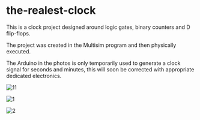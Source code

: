 # the-realest-clock
This is a clock project designed around logic gates, binary counters and D flip-flops.

The project was created in the Multisim program and then physically executed.

The Arduino in the photos is only temporarily used to generate a clock signal for seconds and minutes, this will soon be corrected with appropriate dedicated electronics.

![11](https://github.com/Patryk-Ordon/the-realest-clock/assets/82160814/1910a3eb-35a6-42e9-8d7e-f99ee67b6b71)

![1](https://github.com/Patryk-Ordon/the-realest-clock/assets/82160814/3b495b55-733f-4cbd-b66e-bab60c506c7b)

![2](https://github.com/Patryk-Ordon/the-realest-clock/assets/82160814/e0e75eb9-5e8c-41b6-bf07-80f08844934c)
